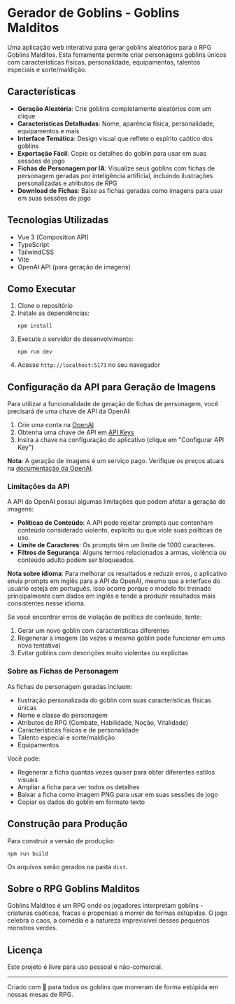 # Gerador de Goblins - Goblins Malditos

Uma aplicação web interativa para gerar goblins aleatórios para o RPG Goblins Malditos. Esta ferramenta permite criar personagens goblins únicos com características físicas, personalidade, equipamentos, talentos especiais e sorte/maldição.

## Características

- **Geração Aleatória**: Crie goblins completamente aleatórios com um clique
- **Características Detalhadas**: Nome, aparência física, personalidade, equipamentos e mais
- **Interface Temática**: Design visual que reflete o espírito caótico dos goblins
- **Exportação Fácil**: Copie os detalhes do goblin para usar em suas sessões de jogo
- **Fichas de Personagem por IA**: Visualize seus goblins com fichas de personagem geradas por inteligência artificial, incluindo ilustrações personalizadas e atributos de RPG
- **Download de Fichas**: Baixe as fichas geradas como imagens para usar em suas sessões de jogo

## Tecnologias Utilizadas

- Vue 3 (Composition API)
- TypeScript
- TailwindCSS
- Vite
- OpenAI API (para geração de imagens)

## Como Executar

1. Clone o repositório
2. Instale as dependências:
   ```
   npm install
   ```
3. Execute o servidor de desenvolvimento:
   ```
   npm run dev
   ```
4. Acesse `http://localhost:5173` no seu navegador

## Configuração da API para Geração de Imagens

Para utilizar a funcionalidade de geração de fichas de personagem, você precisará de uma chave de API da OpenAI:

1. Crie uma conta na [OpenAI](https://platform.openai.com/)
2. Obtenha uma chave de API em [API Keys](https://platform.openai.com/api-keys)
3. Insira a chave na configuração do aplicativo (clique em "Configurar API Key")

**Nota**: A geração de imagens é um serviço pago. Verifique os preços atuais na [documentação da OpenAI](https://platform.openai.com/docs/guides/rate-limits).

### Limitações da API

A API da OpenAI possui algumas limitações que podem afetar a geração de imagens:

- **Políticas de Conteúdo**: A API pode rejeitar prompts que contenham conteúdo considerado violento, explícito ou que viole suas políticas de uso.
- **Limite de Caracteres**: Os prompts têm um limite de 1000 caracteres.
- **Filtros de Segurança**: Alguns termos relacionados a armas, violência ou conteúdo adulto podem ser bloqueados.

**Nota sobre idioma**: Para melhorar os resultados e reduzir erros, o aplicativo envia prompts em inglês para a API da OpenAI, mesmo que a interface do usuário esteja em português. Isso ocorre porque o modelo foi treinado principalmente com dados em inglês e tende a produzir resultados mais consistentes nesse idioma.

Se você encontrar erros de violação de política de conteúdo, tente:
1. Gerar um novo goblin com características diferentes
2. Regenerar a imagem (às vezes o mesmo goblin pode funcionar em uma nova tentativa)
3. Evitar goblins com descrições muito violentas ou explícitas

### Sobre as Fichas de Personagem

As fichas de personagem geradas incluem:
- Ilustração personalizada do goblin com suas características físicas únicas
- Nome e classe do personagem
- Atributos de RPG (Combate, Habilidade, Noção, Vitalidade)
- Características físicas e de personalidade
- Talento especial e sorte/maldição
- Equipamentos

Você pode:
- Regenerar a ficha quantas vezes quiser para obter diferentes estilos visuais
- Ampliar a ficha para ver todos os detalhes
- Baixar a ficha como imagem PNG para usar em suas sessões de jogo
- Copiar os dados do goblin em formato texto

## Construção para Produção

Para construir a versão de produção:

```
npm run build
```

Os arquivos serão gerados na pasta `dist`.

## Sobre o RPG Goblins Malditos

Goblins Malditos é um RPG onde os jogadores interpretam goblins - criaturas caóticas, fracas e propensas a morrer de formas estúpidas. O jogo celebra o caos, a comédia e a natureza imprevisível desses pequenos monstros verdes.

## Licença

Este projeto é livre para uso pessoal e não-comercial.

---

Criado com 💚 para todos os goblins que morreram de forma estúpida em nossas mesas de RPG.
